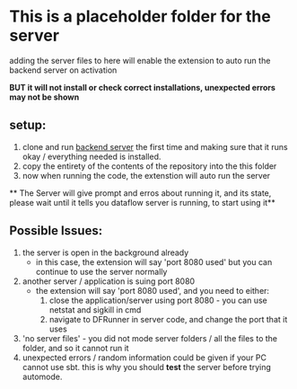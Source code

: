 # This is a placeholder folder for the server

adding the server files to here will enable the extension to auto run the backend server on activation

**BUT it will not install or check correct installations, unexpected errors may not be shown**

## setup:
1. clone and run [backend server](https://github.com/RazanDally/BECompiler) the first time
and making sure that it runs okay / everything needed is installed.
2. copy the entirety of the contents of the repository into the this folder
3. now when running the code, the extenstion will auto run the server

** The Server will give prompt and erros about running it, and its state, please wait until it tells you dataflow server is running, to start using it**


## Possible Issues:
1. the server is open in the background already
   * in this case, the extension will say 'port 8080 used' but you can continue to use the server normally
2. another server / application is suing port 8080
   * the extension will say 'port 8080 used', and you need to either:
      1. close the application/server using port 8080 - you can use netstat and sigkill in cmd
      2. navigate to DFRunner in server code, and change the port that it uses
3. 'no server files' - you did not mode server folders / all the files to the folder, and so it cannot run it
4. unexpected errors / random information could be given if your PC cannot use sbt. this is why you should **test** the server before trying automode.
